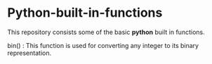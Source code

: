 # Python-built-in-functions
This repository consists some of the basic **python** built in functions.

bin() : This function is used for converting any integer to its binary representation.
